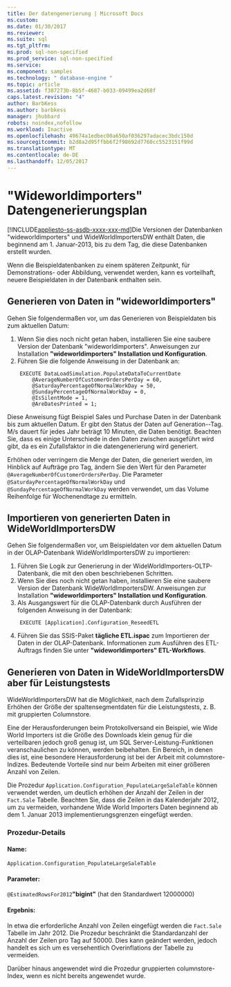 ```yaml
---
title: Der datengenerierung | Microsoft Docs
ms.custom: 
ms.date: 01/30/2017
ms.reviewer: 
ms.suite: sql
ms.tgt_pltfrm: 
ms.prod: sql-non-specified
ms.prod_service: sql-non-specified
ms.service: 
ms.component: samples
ms.technology: " database-engine "
ms.topic: article
ms.assetid: f387273b-8b5f-4687-b033-09499ea2d68f
caps.latest.revision: "4"
author: BarbKess
ms.author: barbkess
manager: jhubbard
robots: noindex,nofollow
ms.workload: Inactive
ms.openlocfilehash: 49674a1edbec00a650af036297adacec3bdc150d
ms.sourcegitcommit: b2d8a2d95ffbb6f2f98692d7760cc5523151f99d
ms.translationtype: MT
ms.contentlocale: de-DE
ms.lasthandoff: 12/05/2017
---
```

# <a name="wideworldimporters-data-generation"></a>"Wideworldimporters" Datengenerierungsplan
[!INCLUDE[appliesto-ss-asdb-xxxx-xxx-md](../../includes/appliesto-ss-asdb-xxxx-xxx-md.md)]Die Versionen der Datenbanken "wideworldimporters" und WideWorldImportersDW enthält Daten, die beginnend am 1. Januar-2013, bis zu dem Tag, die diese Datenbanken erstellt wurden.

Wenn die Beispieldatenbanken zu einem späteren Zeitpunkt, für Demonstrations- oder Abbildung, verwendet werden, kann es vorteilhaft, neuere Beispieldaten in der Datenbank enthalten sein.

## <a name="data-generation-in-wideworldimporters"></a>Generieren von Daten in "wideworldimporters"

Gehen Sie folgendermaßen vor, um das Generieren von Beispieldaten bis zum aktuellen Datum:

1. Wenn Sie dies noch nicht getan haben, installieren Sie eine saubere Version der Datenbank "wideworldimporters". Anweisungen zur Installation **"wideworldimporters" Installation und Konfiguration**.
2. Führen Sie die folgende Anweisung in der Datenbank an:

```
    EXECUTE DataLoadSimulation.PopulateDataToCurrentDate
        @AverageNumberOfCustomerOrdersPerDay = 60,
        @SaturdayPercentageOfNormalWorkDay = 50,
        @SundayPercentageOfNormalWorkDay = 0,
        @IsSilentMode = 1,
        @AreDatesPrinted = 1;
```

Diese Anweisung fügt Beispiel Sales und Purchase Daten in der Datenbank bis zum aktuellen Datum. Er gibt den Status der Daten auf Generation--Tag. M/s dauert für jedes Jahr beträgt 10 Minuten, die Daten benötigt. Beachten Sie, dass es einige Unterschiede in den Daten zwischen ausgeführt wird gibt, da es ein Zufallsfaktor in die datengenerierung wird generiert.

Erhöhen oder verringern die Menge der Daten, die generiert werden, im Hinblick auf Aufträge pro Tag, ändern Sie den Wert für den Parameter `@AverageNumberOfCustomerOrdersPerDay`. Die Parameter `@SaturdayPercentageOfNormalWorkDay` und `@SundayPercentageOfNormalWorkDay` werden verwendet, um das Volume Reihenfolge für Wochenendtage zu ermitteln.

## <a name="importing-generated-data-in-wideworldimportersdw"></a>Importieren von generierten Daten in WideWorldImportersDW

Gehen Sie folgendermaßen vor, um Beispieldaten vor dem aktuellen Datum in der OLAP-Datenbank WideWorldImportersDW zu importieren:

1. Führen Sie Logik zur Generierung in der WideWorldImporters-OLTP-Datenbank, die mit den oben beschriebenen Schritten.
2. Wenn Sie dies noch nicht getan haben, installieren Sie eine saubere Version der Datenbank WideWorldImportersDW. Anweisungen zur Installation **"wideworldimporters" Installation und Konfiguration**.
3. Als Ausgangswert für die OLAP-Datenbank durch Ausführen der folgenden Anweisung in der Datenbank:

```
    EXECUTE [Application].Configuration_ReseedETL
```

4. Führen Sie das SSIS-Paket **tägliche ETL.ispac** zum Importieren der Daten in der OLAP-Datenbank. Informationen zum Ausführen des ETL-Auftrags finden Sie unter **"wideworldimporters" ETL-Workflows**.

## <a name="generating-data-in-wideworldimportersdw-for-performance-testing"></a>Generieren von Daten in WideWorldImportersDW aber für Leistungstests

WideWorldImportersDW hat die Möglichkeit, nach dem Zufallsprinzip Erhöhen der Größe der spaltensegmentdaten für die Leistungstests, z. B. mit gruppierten Columnstore.

Eine der Herausforderungen beim Protokollversand ein Beispiel, wie Wide World Importers ist die Größe des Downloads klein genug für die verteilbaren jedoch groß genug ist, um SQL Server-Leistung-Funktionen veranschaulichen zu können, werden beibehalten. Ein Bereich, in denen dies ist, eine besondere Herausforderung ist bei der Arbeit mit columnstore-Indizes. Bedeutende Vorteile sind nur beim Arbeiten mit einer größeren Anzahl von Zeilen. 

Die Prozedur `Application.Configuration_PopulateLargeSaleTable` können verwendet werden, um deutlich erhöhen der Anzahl der Zeilen in der `Fact.Sale` Tabelle. Beachten Sie, dass die Zeilen in das Kalenderjahr 2012, um zu vermeiden, vorhandene Wide World Importers Daten beginnend ab dem 1. Januar 2013 implementierungsgrenzen eingefügt werden.

### <a name="procedure-details"></a>Prozedur-Details

#### <a name="name"></a>Name: 

    Application.Configuration_PopulateLargeSaleTable

#### <a name="parameters"></a>Parameter:

  `@EstimatedRowsFor2012`**"bigint"** (hat den Standardwert 12000000)

#### <a name="result"></a>Ergebnis:

In etwa die erforderliche Anzahl von Zeilen eingefügt werden die `Fact.Sale` Tabelle im Jahr 2012. Die Prozedur beschränkt die Standardanzahl der Anzahl der Zeilen pro Tag auf 50000. Dies kann geändert werden, jedoch handelt es sich um es versehentlich Overinflations der Tabelle zu vermeiden.

Darüber hinaus angewendet wird die Prozedur gruppierten columnstore-Index, wenn es nicht bereits angewendet wurde.
